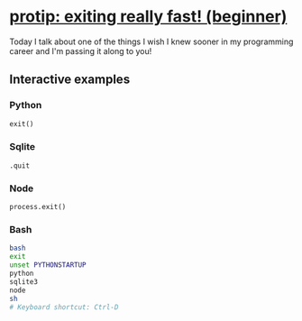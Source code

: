 # [protip: exiting really fast! (beginner)](https://youtu.be/yLdxwugv4qM)

Today I talk about one of the things I wish I knew sooner in my programming career and I'm passing it along to you!

## Interactive examples

### Python

```python
exit()
```

### Sqlite

```console
.quit
```

### Node

```console
process.exit()
```

### Bash

```bash
bash
exit
unset PYTHONSTARTUP
python
sqlite3
node
sh
# Keyboard shortcut: Ctrl-D
```

